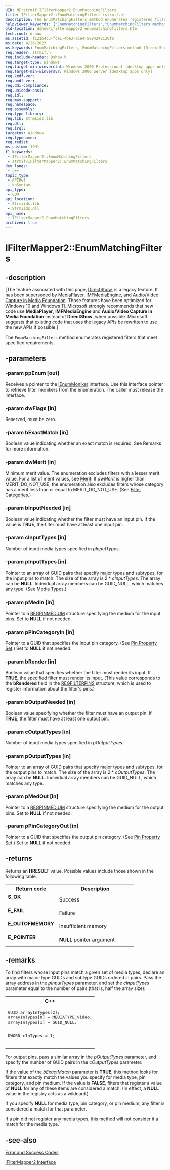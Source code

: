 ```yaml
---
UID: NF:strmif.IFilterMapper2.EnumMatchingFilters
title: IFilterMapper2::EnumMatchingFilters (strmif.h)
description: The EnumMatchingFilters method enumerates registered filters that meet specified requirements.
helpviewer_keywords: ["EnumMatchingFilters","EnumMatchingFilters method [DirectShow]","EnumMatchingFilters method [DirectShow]","IFilterMapper2 interface","IFilterMapper2 interface [DirectShow]","EnumMatchingFilters method","IFilterMapper2.EnumMatchingFilters","IFilterMapper2::EnumMatchingFilters","IFilterMapper2EnumMatchingFilters","dshow.ifiltermapper2_enummatchingfilters","strmif/IFilterMapper2::EnumMatchingFilters"]
old-location: dshow\ifiltermapper2_enummatchingfilters.htm
tech.root: dshow
ms.assetid: f121b4c3-fce1-4be3-ace4-5084242130f6
ms.date: 4/26/2023
ms.keywords: EnumMatchingFilters, EnumMatchingFilters method [DirectShow], EnumMatchingFilters method [DirectShow],IFilterMapper2 interface, IFilterMapper2 interface [DirectShow],EnumMatchingFilters method, IFilterMapper2.EnumMatchingFilters, IFilterMapper2::EnumMatchingFilters, IFilterMapper2EnumMatchingFilters, dshow.ifiltermapper2_enummatchingfilters, strmif/IFilterMapper2::EnumMatchingFilters
req.header: strmif.h
req.include-header: Dshow.h
req.target-type: Windows
req.target-min-winverclnt: Windows 2000 Professional [desktop apps only]
req.target-min-winversvr: Windows 2000 Server [desktop apps only]
req.kmdf-ver: 
req.umdf-ver: 
req.ddi-compliance: 
req.unicode-ansi: 
req.idl: 
req.max-support: 
req.namespace: 
req.assembly: 
req.type-library: 
req.lib: Strmiids.lib
req.dll: 
req.irql: 
targetos: Windows
req.typenames: 
req.redist: 
ms.custom: 19H1
f1_keywords:
 - IFilterMapper2::EnumMatchingFilters
 - strmif/IFilterMapper2::EnumMatchingFilters
dev_langs:
 - c++
topic_type:
 - APIRef
 - kbSyntax
api_type:
 - COM
api_location:
 - Strmiids.lib
 - Strmiids.dll
api_name:
 - IFilterMapper2.EnumMatchingFilters
archived: true
---
```


# IFilterMapper2::EnumMatchingFilters


## -description

\[The feature associated with this page, [DirectShow](/windows/win32/directshow/directshow), is a legacy feature. It has been superseded by [MediaPlayer](/uwp/api/Windows.Media.Playback.MediaPlayer), [IMFMediaEngine](/windows/win32/api/mfmediaengine/nn-mfmediaengine-imfmediaengine), and [Audio/Video Capture in Media Foundation](/windows/win32/medfound/audio-video-capture-in-media-foundation). Those features have been optimized for Windows 10 and Windows 11. Microsoft strongly recommends that new code use **MediaPlayer**, **IMFMediaEngine** and **Audio/Video Capture in Media Foundation** instead of **DirectShow**, when possible. Microsoft suggests that existing code that uses the legacy APIs be rewritten to use the new APIs if possible.\]

The <code>EnumMatchingFilters</code> method enumerates registered filters that meet specified requirements.

## -parameters

### -param ppEnum [out]

Receives a pointer to the <a href="/windows/desktop/api/objidl/nn-objidl-ienummoniker">IEnumMoniker</a> interface. Use this interface pointer to retrieve filter monikers from the enumeration. The caller must release the interface.

### -param dwFlags [in]

Reserved, must be zero.

### -param bExactMatch [in]

Boolean value indicating whether an exact match is required. See Remarks for more information.

### -param dwMerit [in]

Minimum merit value. The enumeration excludes filters with a lesser merit value. For a list of merit values, see <a href="/windows/desktop/DirectShow/merit">Merit</a>. If <i>dwMerit</i> is higher than MERIT_DO_NOT_USE, the enumeration also excludes filters whose category has a merit less than or equal to MERIT_DO_NOT_USE. (See <a href="/windows/desktop/DirectShow/filter-categories">Filter Categories</a>.)

### -param bInputNeeded [in]

Boolean value indicating whether the filter must have an input pin. If the value is <b>TRUE</b>, the filter must have at least one input pin.

### -param cInputTypes [in]

Number of input media types specified in <i>pInputTypes</i>.

### -param pInputTypes [in]

Pointer to an array of GUID pairs that specify major types and subtypes, for the input pins to match. The size of the array is 2 * <i>cInputTypes</i>. The array can be <b>NULL</b>. Individual array members can be GUID_NULL, which matches any type. (See <a href="/windows/desktop/DirectShow/media-types">Media Types</a>.)

### -param pMedIn [in]

Pointer to a <a href="/windows/desktop/api/strmif/ns-strmif-regpinmedium">REGPINMEDIUM</a> structure specifying the medium for the input pins. Set to <b>NULL</b> if not needed.

### -param pPinCategoryIn [in]

Pointer to a GUID that specifies the input pin category. (See <a href="/windows/desktop/DirectShow/pin-property-set">Pin Property Set</a>.) Set to <b>NULL</b> if not needed.

### -param bRender [in]

Boolean value that specifies whether the filter must render its input. If <b>TRUE</b>, the specified filter must render its input. (This value corresponds to the <b>bRendered</b> field in the <a href="/windows/desktop/api/strmif/ns-strmif-regfilterpins">REGFILTERPINS</a> structure, which is used to register information about the filter's pins.)

### -param bOutputNeeded [in]

Boolean value specifying whether the filter must have an output pin. If <b>TRUE</b>, the filter must have at least one output pin.

### -param cOutputTypes [in]

Number of input media types specified in <i>pOutputTypes</i>.

### -param pOutputTypes [in]

Pointer to an array of GUID pairs that specify major types and subtypes, for the output pins to match. The size of the array is 2 * <i>cOutputTypes</i>. The array can be <b>NULL</b>. Individual array members can be GUID_NULL, which matches any type.

### -param pMedOut [in]

Pointer to a <a href="/windows/desktop/api/strmif/ns-strmif-regpinmedium">REGPINMEDIUM</a> structure specifying the medium for the output pins. Set to <b>NULL</b> if not needed.

### -param pPinCategoryOut [in]

Pointer to a GUID that specifies the output pin category. (See <a href="/windows/desktop/DirectShow/pin-property-set">Pin Property Set</a>.) Set to <b>NULL</b> if not needed.

## -returns

Returns an <b>HRESULT</b> value. Possible values include those shown in the following table.

<table>
<tr>
<th>Return code</th>
<th>Description</th>
</tr>
<tr>
<td width="40%">
<dl>
<dt><b>S_OK</b></dt>
</dl>
</td>
<td width="60%">
Success

</td>
</tr>
<tr>
<td width="40%">
<dl>
<dt><b>E_FAIL</b></dt>
</dl>
</td>
<td width="60%">
Failure

</td>
</tr>
<tr>
<td width="40%">
<dl>
<dt><b>E_OUTOFMEMORY</b></dt>
</dl>
</td>
<td width="60%">
Insufficient memory

</td>
</tr>
<tr>
<td width="40%">
<dl>
<dt><b>E_POINTER</b></dt>
</dl>
</td>
<td width="60%">
<b>NULL</b> pointer argument

</td>
</tr>
</table>

## -remarks

To find filters whose input pins match a given set of media types, declare an array with major-type GUIDs and subtype GUIDs ordered in pairs. Pass the array address in the <i>pInputTypes</i> parameter, and set the <i>cInputTypes</i> parameter equal to the number of pairs (that is, half the array size):

<div class="code"><span><table>
<tr>
<th>C++</th>
</tr>
<tr>
<td>
<pre>
GUID arrayInTypes[2];
arrayInTypes[0] = MEDIATYPE_Video;
arrayInTypes[1] = GUID_NULL;

DWORD cInTypes = 1;
</pre>
</td>
</tr>
</table></span></div>
For output pins, pass a similar array in the <i>pOutputTypes</i> parameter, and specify the number of GUID pairs in the <i>cOutputTypes</i> parameter.

If the value of the <i>bExactMatch</i> parameter is <b>TRUE</b>, this method looks for filters that exactly match the values you specify for media type, pin category, and pin medium. If the value is <b>FALSE</b>, filters that register a value of <b>NULL</b> for any of these items are considered a match. (In effect, a <b>NULL</b> value in the registry acts as a wildcard.)

If you specify <b>NULL</b> for media type, pin category, or pin medium, any filter is considered a match for that parameter.

If a pin did not register any media types, this method will not consider it a match for the media type.

## -see-also

<a href="/windows/desktop/DirectShow/error-and-success-codes">Error and Success Codes</a>



<a href="/windows/desktop/api/strmif/nn-strmif-ifiltermapper2">IFilterMapper2 Interface</a>